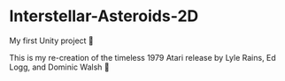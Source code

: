 # Interstellar-Asteroids-2D

My first Unity project :muscle:

This is my re-creation of the timeless 1979 Atari release by Lyle Rains, Ed Logg, and Dominic Walsh :space_invader:


